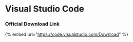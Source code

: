 # Visual Studio Code

### Official Download Link

{% embed url="https://code.visualstudio.com/Download" %}
